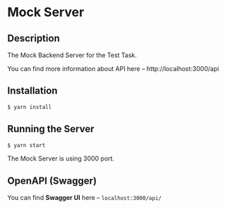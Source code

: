# Mock Server

## Description

The Mock Backend Server for the Test Task.

You can find more information about API here – http://localhost:3000/api

## Installation

```bash
$ yarn install
```

## Running the Server

```bash
$ yarn start
```

The Mock Server is using 3000 port.

## OpenAPI (Swagger)
You can find **Swagger UI** here – `localhost:3000/api/`
